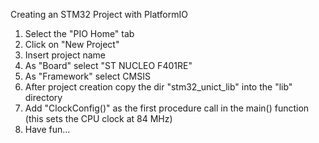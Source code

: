 Creating an STM32 Project with PlatformIO

1. Select the "PIO Home" tab
2. Click on "New Project"
3. Insert project name
4. As "Board" select "ST NUCLEO F401RE"
5. As "Framework" select CMSIS
6. After project creation copy the dir "stm32_unict_lib" into the "lib" directory
7. Add "ClockConfig()" as the first procedure call in the main() function
   (this sets the CPU clock at 84 MHz)
8. Have fun...


